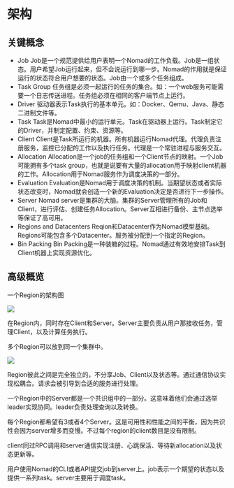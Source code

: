 # 架构

## 关键概念

- Job
    Job是一个规范提供给用户表明一个Nomad的工作负载。Job是一组状态。用户希望Job运行起来，但不会说运行到哪一步。Nomad的作用就是保证运行的状态符合用户想要的状态。Job由一个或多个任务组成。
- Task Group
    任务组是必须一起运行的任务的集合。如：一个web服务可能需要一个日志传送进程。任务组必须在相同的客户端节点上运行。
- Driver
    驱动器表示Task执行的基本单元。如：Docker、Qemu、Java、静态二进制文件等。
- Task
    Task是Nomad中最小的运行单元。Task在驱动器上运行。Task制定它的Driver，并制定配置、约束、资源等。
- Client
    Client是Task所运行的机器。所有机器运行Nomad代理。代理负责注册服务，监控已分配的工作以及执行任务。代理是一个常驻进程与服务交互。
- Allocation
    Allocation是一个job的任务组和一个Client节点的映射。一个Job可能拥有多个task group，也就是说要有大量的allocation用于映射client机器的工作。Allocation用于Nomad服务作为调度决策的一部分。
- Evaluation
    Evaluation是Nomad用于调度决策的机制。当期望状态或者实际状态改变时，Nomad就会创造一个新的Evaluation决定是否进行下一步操作。
- Server
    Nomad server是集群的大脑。集群的Server管理所有的Job和Client，进行评估、创建任务Allocation。Server互相进行备份、主节点选举等保证了高可用。
- Regions and Datacenters
    Reqion和Datacenter作为Nomad模型基础。Regions可能包含多个Datacenter。服务被分配到一个指定的Region。
- Bin Packing
    Bin Packing是一种装箱的过程。Nomad通过有效地安排Task到Client机器上实现资源优化。

## 高级概览

一个Region的架构图

![](images/nomad-single-region.png)

在Region内，同时存在Client和Server。Server主要负责从用户那接收任务，管理Client，以及计算任务执行。

多个Region可以放到同一个集群中。

![](images/nomad-multi-region.png)

Region彼此之间是完全独立的，不分享Job、Client以及状态等。通过通信协议实现松耦合。请求会被引导到合适的服务进行处理。

一个Region中的Server都是一个共识组中的一部分。这意味着他们会通过选举leader实现协同。leader负责处理查询以及转换。

每个Region都希望有3或者4个Server。这是可用性和性能之间的平衡，因为共识性会因为server增多而变慢。不过每个region的client数目是没有限制。

client同过RPC调用和server通信实现注册、心跳保活、等待新allocation以及状态更新等。

用户使用Nomad的CLI或者API提交job到server上。job表示一个期望的状态以及提供一系列task。server主要用于调度task。
